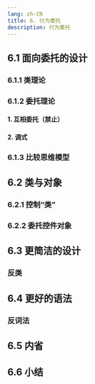 ```yaml
---
lang: zh-CN
title: 6. 行为委托
description: 行为委托
---
```


## 6.1 面向委托的设计

### 6.1.1 类理论

### 6.1.2 委托理论

#### 1. 互相委托（禁止）

#### 2. 调式

### 6.1.3 比较思维模型

## 6.2 类与对象

### 6.2.1 控制“类”

### 6.2.2 委托控件对象

## 6.3 更简洁的设计

### 反类

## 6.4 更好的语法

### 反词法

## 6.5 内省

## 6.6 小结
